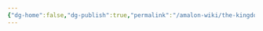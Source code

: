 ```yaml
---
{"dg-home":false,"dg-publish":true,"permalink":"/amalon-wiki/the-kingdoms/ervenia/5-history/","dgPassFrontmatter":true,"noteIcon":""}
---
```


